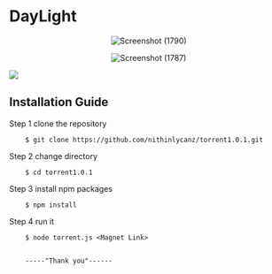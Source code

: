 # DayLight
<div align="center">
 <p align='center'>
<div>

  ![Screenshot (1790)](https://github.com/nithinlycanz/Torrent1.0.1/assets/81744339/adfbe344-90f5-44f2-b37e-ffb4bc9817a1)
 </div>
 <div>

![Screenshot (1787)](https://github.com/nithinlycanz/Torrent1.0.1/assets/81744339/38b782af-6ec3-4973-bf6e-6fbe97b2b869)
</div>
 </p>
</div>
 
 <img src= https://camo.githubusercontent.com/328e6333f6a787e999a9ad7483ce5f9a9100b7ade4df13d125d4ce18f7a295e1/68747470733a2f2f6665726f73732e6e65742f782f6e6f6465322e676966> 
 

<h2>Installation Guide</h2>

Step 1
        clone the repository

        $ git clone https://github.com/nithinlycanz/torrent1.0.1.git

Step 2
        change directory

        $ cd torrent1.0.1

Step 3
        install npm packages

        $ npm install

Step 4
        run it

        $ node torrent.js <Magnet Link>


        -----"Thank you"------
